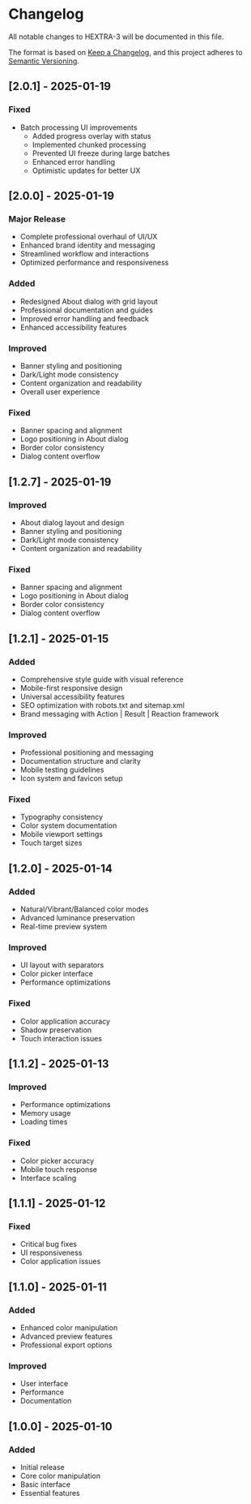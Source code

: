 # Changelog
All notable changes to HEXTRA-3 will be documented in this file.

The format is based on [Keep a Changelog](https://keepachangelog.com/en/1.0.0/),
and this project adheres to [Semantic Versioning](https://semver.org/spec/v2.0.0.html).

## [2.0.1] - 2025-01-19
### Fixed
- Batch processing UI improvements
  - Added progress overlay with status
  - Implemented chunked processing
  - Prevented UI freeze during large batches
  - Enhanced error handling
  - Optimistic updates for better UX

## [2.0.0] - 2025-01-19
### Major Release
- Complete professional overhaul of UI/UX
- Enhanced brand identity and messaging
- Streamlined workflow and interactions
- Optimized performance and responsiveness

### Added
- Redesigned About dialog with grid layout
- Professional documentation and guides
- Improved error handling and feedback
- Enhanced accessibility features

### Improved
- Banner styling and positioning
- Dark/Light mode consistency
- Content organization and readability
- Overall user experience

### Fixed
- Banner spacing and alignment
- Logo positioning in About dialog
- Border color consistency
- Dialog content overflow

## [1.2.7] - 2025-01-19
### Improved
- About dialog layout and design
- Banner styling and positioning
- Dark/Light mode consistency
- Content organization and readability

### Fixed
- Banner spacing and alignment
- Logo positioning in About dialog
- Border color consistency
- Dialog content overflow

## [1.2.1] - 2025-01-15
### Added
- Comprehensive style guide with visual reference
- Mobile-first responsive design
- Universal accessibility features
- SEO optimization with robots.txt and sitemap.xml
- Brand messaging with Action | Result | Reaction framework

### Improved
- Professional positioning and messaging
- Documentation structure and clarity
- Mobile testing guidelines
- Icon system and favicon setup

### Fixed
- Typography consistency
- Color system documentation
- Mobile viewport settings
- Touch target sizes

## [1.2.0] - 2025-01-14
### Added
- Natural/Vibrant/Balanced color modes
- Advanced luminance preservation
- Real-time preview system

### Improved
- UI layout with separators
- Color picker interface
- Performance optimizations

### Fixed
- Color application accuracy
- Shadow preservation
- Touch interaction issues

## [1.1.2] - 2025-01-13
### Improved
- Performance optimizations
- Memory usage
- Loading times

### Fixed
- Color picker accuracy
- Mobile touch response
- Interface scaling

## [1.1.1] - 2025-01-12
### Fixed
- Critical bug fixes
- UI responsiveness
- Color application issues

## [1.1.0] - 2025-01-11
### Added
- Enhanced color manipulation
- Advanced preview features
- Professional export options

### Improved
- User interface
- Performance
- Documentation

## [1.0.0] - 2025-01-10
### Added
- Initial release
- Core color manipulation
- Basic interface
- Essential features
